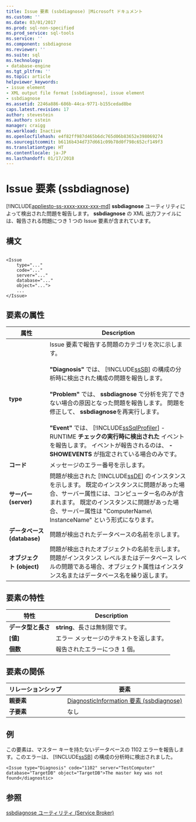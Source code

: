```yaml
---
title: Issue 要素 (ssbdiagnose) |Microsoft ドキュメント
ms.custom: ''
ms.date: 03/01/2017
ms.prod: sql-non-specified
ms.prod_service: sql-tools
ms.service: ''
ms.component: ssbdiagnose
ms.reviewer: ''
ms.suite: sql
ms.technology:
- database-engine
ms.tgt_pltfrm: ''
ms.topic: article
helpviewer_keywords:
- issue element
- XML output file format [ssbdiagnose], issue element
- ssbdiagnose
ms.assetid: 2246a886-686b-44ca-9771-b155cedad8be
caps.latest.revision: 17
author: stevestein
ms.author: sstein
manager: craigg
ms.workload: Inactive
ms.openlocfilehash: e4f82ff987d465b6dc765d06b83652e398069274
ms.sourcegitcommit: b6116b434d737d661c09b78d0f798c652cf149f3
ms.translationtype: HT
ms.contentlocale: ja-JP
ms.lasthandoff: 01/17/2018
---
```

# <a name="issue-element-ssbdiagnose"></a>Issue 要素 (ssbdiagnose)
[!INCLUDE[appliesto-ss-xxxx-xxxx-xxx-md](../../includes/appliesto-ss-xxxx-xxxx-xxx-md.md)] **ssbdiagnose** ユーティリティによって検出された問題を報告します。 **ssbdiagnose** の XML 出力ファイルには、報告される問題につき 1 つの Issue 要素が含まれています。  
  
## <a name="syntax"></a>構文  
  
```  
  
<Issue  
    type="..."   
    code="..."   
    server="..."   
    database="..."   
    object="...">   
    ...   
</Issue>  
```  
  
## <a name="element-attributes"></a>要素の属性  
  
|属性|Description|  
|---------------|-----------------|  
|**type**|Issue 要素で報告する問題のカテゴリを次に示します。<br /><br /> **"Diagnosis"** では、 [!INCLUDE[ssSB](../../includes/sssb-md.md)] の構成の分析時に検出された構成の問題を報告します。<br /><br /> **"Problem"** では、 **ssbdiagnose** で分析を完了できない場合の原因となった問題を報告します。 問題を修正して、 **ssbdiagnose**を再実行します。<br /><br /> **"Event"** では、 [!INCLUDE[ssSqlProfiler](../../includes/sssqlprofiler-md.md)] -RUNTIME **チェックの実行時に検出された** イベントを報告します。 イベントが報告されるのは、 **-SHOWEVENTS** が指定されている場合のみです。|  
|**コード**|メッセージのエラー番号を示します。|  
|**サーバー (server)**|問題が検出された [!INCLUDE[ssDE](../../includes/ssde-md.md)] のインスタンスを示します。 既定のインスタンスに問題があった場合、サーバー属性には、コンピューター名のみが含まれます。 既定のインスタンスに問題があった場合、サーバー属性は "ComputerName\ InstanceName" という形式になります。|  
|**データベース (database)**|問題が検出されたデータベースの名前を示します。|  
|**オブジェクト (object)**|問題が検出されたオブジェクトの名前を示します。 問題がインスタンス レベルまたはデータベース レベルの問題である場合、オブジェクト属性はインスタンス名またはデータベース名を繰り返します。|  
  
## <a name="element-characteristics"></a>要素の特性  
  
|特性|Description|  
|--------------------|-----------------|  
|**データ型と長さ**|**string**、長さは無制限です。|  
|**[値]**|エラー メッセージのテキストを返します。|  
|**個数**|報告されたエラーにつき 1 個。|  
  
## <a name="element-relationships"></a>要素の関係  
  
|リレーションシップ|要素|  
|------------------|--------------|  
|**親要素**|[DiagnosticInformation 要素 &#40;ssbdiagnose&#41;](../../tools/ssbdiagnose/diagnosticinformation-element-ssbdiagnose.md)|  
|**子要素**|なし|  
  
## <a name="example"></a>例  
 この要素は、マスター キーを持たないデータベースの 1102 エラーを報告します。このエラーは、 [!INCLUDE[ssSB](../../includes/sssb-md.md)] の構成の分析時に検出されました。  
  
```  
<Issue type="Diagnosis" code="1102" server="TestComputer" database="TargetDB" object="TargetDB">The master key was not found</diagnostic>  
```  
  
## <a name="see-also"></a>参照  
 [ssbdiagnose ユーティリティ &#40;Service Broker&#41;](../../tools/ssbdiagnose/ssbdiagnose-utility-service-broker.md)  
  
  

